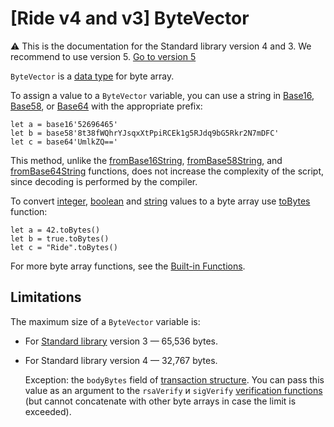 # [Ride v4 and v3] ByteVector

:warning: This is the documentation for the Standard library version 4 and 3. We recommend to use version 5. [Go to version 5](/en/ride/data-types/byte-vector)

`ByteVector` is a [data type](/en/ride/v4/data-types/) for byte array.

To assign a value to a `ByteVector` variable, you can use a string in [Base16](https://en.wikipedia.org/wiki/Hexadecimal#Base16_&#40;Transfer_encoding&#41;), [Base58](https://ru.wikipedia.org/wiki/Base58), or [Base64](https://ru.wikipedia.org/wiki/Base64) with the appropriate prefix:

``` ride
let a = base16'52696465'
let b = base58'8t38fWQhrYJsqxXtPpiRCEk1g5RJdq9bG5Rkr2N7mDFC'
let c = base64'UmlkZQ=='
```

This method, unlike the [fromBase16String](/en/ride/v4/functions/built-in-functions/decoding-functions#from-base-16-string), [fromBase58String](/en/ride/v4/functions/built-in-functions/decoding-functions#from-base-58-string), and [fromBase64String](/en/ride/v4/functions/built-in-functions/decoding-functions#from-base-64-string) functions, does not increase the complexity of the script, since decoding is performed by the compiler.

To convert [integer](/en/ride/v4/data-types/int), [boolean](/en/ride/v4/data-types/boolean) and [string](/en/ride/v4/data-types/string) values to a byte array use [toBytes](/en/ride/v4/functions/built-in-functions/converting-functions) function:

``` ride
let a = 42.toBytes()
let b = true.toBytes()
let c = "Ride".toBytes()
```

For more byte array functions, see the [Built-in Functions](/en/ride/v4/functions/built-in-functions/).

## Limitations

The maximum size of a `ByteVector` variable is:

* For [Standard library](/en/ride/script/standard-library) version 3 — 65,536 bytes.
* For Standard library version 4 — 32,767 bytes.

   Exception: the `bodyBytes` field of [transaction structure](/en/ride/v4/structures/transaction-structures/). You can pass this value as an argument to the `rsaVerify` и `sigVerify` [verification functions](/en/ride/v4/functions/built-in-functions/verification-functions) (but cannot concatenate with other byte arrays in case the limit is exceeded).
